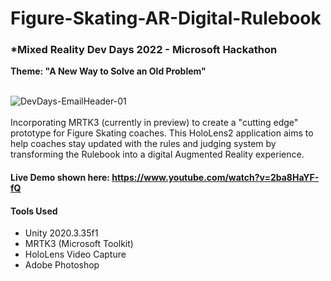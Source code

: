 # Figure-Skating-AR-Digital-Rulebook

<h3>*Mixed Reality Dev Days 2022 - Microsoft Hackathon</h3> <b>Theme: "A New Way to Solve an Old Problem"</b>
</br></br>

![DevDays-EmailHeader-01](https://github.com/josette-seitz/Figure-Skating-AR-Digital-Rulebook/assets/7431704/bf0ec7e7-e8cb-4ff3-ae40-92eece5064bd)
</br>
</br>
Incorporating MRTK3 (currently in preview) to create a "cutting edge" prototype for Figure Skating coaches. This HoloLens2 application aims to help coaches stay updated with the rules and judging system by transforming the Rulebook into a digital Augmented Reality experience.

#### Live Demo shown here: https://www.youtube.com/watch?v=2ba8HaYF-fQ

#### Tools Used

- Unity 2020.3.35f1
- MRTK3 (Microsoft Toolkit)
- HoloLens Video Capture 
- Adobe Photoshop
